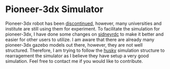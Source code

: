# Pioneer-3dx Simulator

Pioneer-3dx robot has been [discontinued](https://www.generationrobots.com/en/402395-robot-mobile-pioneer-3-dx.html), however, many universities and institute are still using them for experiment. To facilitate the simulation for pioneer-3dx, I have done some changes on [sidneyrdc](https://github.com/sidneyrdc/p3dx_gazebo) to make it better and easier for other users to utilize. I am aware that there are already many pioneer-3dx gazebo models out there, however, they are not well structured. Therefore, I am trying to follow the [husky](https://github.com/husky) simulation structure to rearragement the simulator as I believe they have setup a very good simulation. Feel free to contact me if you would like to contribute.
